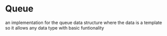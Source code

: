 # Queue
an implementation for the queue data structure where the data is a template so it allows  any data type with basic funtionality
